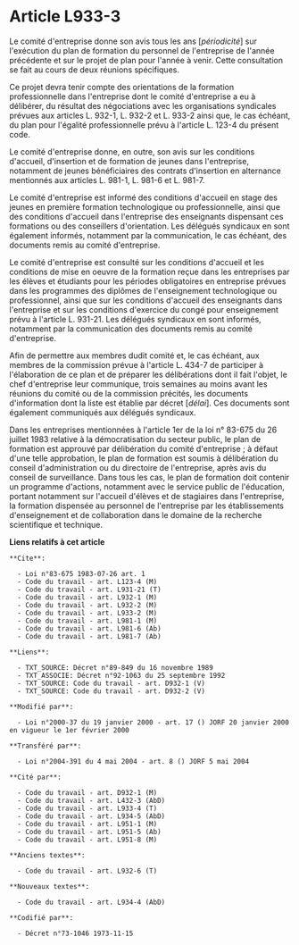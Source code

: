 # Article L933-3

Le comité d'entreprise donne son avis tous les ans [*périodicité*] sur l'exécution du plan de formation du personnel de
l'entreprise de l'année précédente et sur le projet de plan pour l'année à venir. Cette consultation se fait au cours de deux
réunions spécifiques.

Ce projet devra tenir compte des orientations de la formation professionnelle dans l'entreprise dont le comité d'entreprise a
eu à délibérer, du résultat des négociations avec les organisations syndicales prévues aux articles L. 932-1, L. 932-2 et L.
933-2 ainsi que, le cas échéant, du plan pour l'égalité professionnelle prévu à l'article L. 123-4 du présent code.

Le comité d'entreprise donne, en outre, son avis sur les conditions d'accueil, d'insertion et de formation de jeunes dans
l'entreprise, notamment de jeunes bénéficiaires des contrats d'insertion en alternance mentionnés aux articles L. 981-1, L.
981-6 et L. 981-7.

Le comité d'entreprise est informé des conditions d'accueil en stage des jeunes en première formation technologique ou
professionnelle, ainsi que des conditions d'accueil dans l'entreprise des enseignants dispensant ces formations ou des
conseillers d'orientation. Les délégués syndicaux en sont également informés, notamment par la communication, le cas échéant,
des documents remis au comité d'entreprise.

Le comité d'entreprise est consulté sur les conditions d'accueil et les conditions de mise en oeuvre de la formation reçue
dans les entreprises par les élèves et étudiants pour les périodes obligatoires en entreprise prévues dans les programmes des
diplômes de l'enseignement technologique ou professionnel, ainsi que sur les conditions d'accueil des enseignants dans
l'entreprise et sur les conditions d'exercice du congé pour enseignement prévu à l'article L. 931-21. Les délégués syndicaux
en sont informés, notamment par la communication des documents remis au comité d'entreprise.

Afin de permettre aux membres dudit comité et, le cas échéant, aux membres de la commission prévue à l'article L. 434-7 de
participer à l'élaboration de ce plan et de préparer les délibérations dont il fait l'objet, le chef d'entreprise leur
communique, trois semaines au moins avant les réunions du comité ou de la commission précités, les documents d'information
dont la liste est établie par décret [*délai*]. Ces documents sont également communiqués aux délégués syndicaux.

Dans les entreprises mentionnées à l'article 1er de la loi n° 83-675 du 26 juillet 1983 relative à la démocratisation du
secteur public, le plan de formation est approuvé par délibération du comité d'entreprise ; à défaut d'une telle approbation,
le plan de formation est soumis à délibération du conseil d'administration ou du directoire de l'entreprise, après avis du
conseil de surveillance. Dans tous les cas, le plan de formation doit contenir un programme d'actions, notamment avec le
service public de l'éducation, portant notamment sur l'accueil d'élèves et de stagiaires dans l'entreprise, la formation
dispensée au personnel de l'entreprise par les établissements d'enseignement et de collaboration dans le domaine de la
recherche scientifique et technique.

**Liens relatifs à cet article**

	**Cite**:

	  - Loi n°83-675 1983-07-26 art. 1
	  - Code du travail - art. L123-4 (M)
	  - Code du travail - art. L931-21 (T)
	  - Code du travail - art. L932-1 (M)
	  - Code du travail - art. L932-2 (M)
	  - Code du travail - art. L933-2 (M)
	  - Code du travail - art. L981-1 (M)
	  - Code du travail - art. L981-6 (Ab)
	  - Code du travail - art. L981-7 (Ab)

	**Liens**:

	  - TXT_SOURCE: Décret n°89-849 du 16 novembre 1989
	  - TXT_ASSOCIE: Décret n°92-1063 du 25 septembre 1992
	  - TXT_SOURCE: Code du travail - art. D932-1 (V)
	  - TXT_SOURCE: Code du travail - art. D932-2 (V)

	**Modifié par**:

	  - Loi n°2000-37 du 19 janvier 2000 - art. 17 () JORF 20 janvier 2000 en vigueur le 1er février 2000

	**Transféré par**:

	  - Loi n°2004-391 du 4 mai 2004 - art. 8 () JORF 5 mai 2004

	**Cité par**:

	  - Code du travail - art. D932-1 (M)
	  - Code du travail - art. L432-3 (AbD)
	  - Code du travail - art. L933-4 (T)
	  - Code du travail - art. L934-5 (AbD)
	  - Code du travail - art. L951-1 (M)
	  - Code du travail - art. L951-5 (Ab)
	  - Code du travail - art. L951-8 (M)

	**Anciens textes**:

	  - Code du travail - art. L932-6 (T)

	**Nouveaux textes**:

	  - Code du travail - art. L934-4 (AbD)

	**Codifié par**:

	  - Décret n°73-1046 1973-11-15
